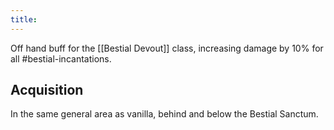 ```yaml
---
title:
---
```

Off hand buff for the [[Bestial Devout]] class, increasing damage by 10% for all #bestial-incantations.
## Acquisition
In the same general area as vanilla, behind and below the Bestial Sanctum.